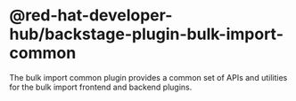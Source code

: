 # @red-hat-developer-hub/backstage-plugin-bulk-import-common

The bulk import common plugin provides a common set of APIs and utilities for the bulk import frontend and backend plugins.
